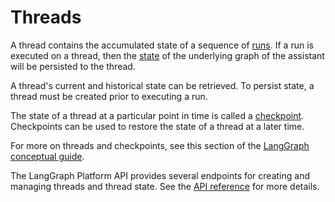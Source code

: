 # Threads

A thread contains the accumulated state of a sequence of [runs](./runs.md). If a run is executed on a thread, then the [state](../../concepts/low_level.md#state) of the underlying graph of the assistant will be persisted to the thread.

A thread's current and historical state can be retrieved. To persist state, a thread must be created prior to executing a run.

The state of a thread at a particular point in time is called a [checkpoint](../../concepts/persistence.md#checkpoints). Checkpoints can be used to restore the state of a thread at a later time.

For more on threads and checkpoints, see this section of the [LangGraph conceptual guide](../../concepts/persistence.md).

The LangGraph Platform API provides several endpoints for creating and managing threads and thread state. See the [API reference](../../cloud/reference/api/api_ref.html#tag/threads) for more details.